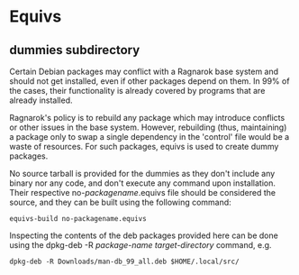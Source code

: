 Equivs
======

dummies subdirectory
--------------------

Certain Debian packages may conflict with a Ragnarok base system and
should not get installed, even if other packages depend on them. In
99% of the cases, their functionality is already covered by programs
that are already installed.

Ragnarok's policy is to rebuild any package which may introduce conflicts
or other issues in the base system. However, rebuilding (thus, maintaining)
a package only to swap a single dependency in the 'control' file would be a
waste of resources. For such packages, equivs is used to create dummy packages.

No source tarball is provided for the dummies as they don't include any binary
nor any code, and don't execute any command upon installation. Their respective
no-_packagename_.equivs file should be considered the source, and they can be built
using the following command:

```
equivs-build no-packagename.equivs
```

Inspecting the contents of the deb packages provided here can be done using the
dpkg-deb -R _package-name target-directory_ command, e.g.

```
dpkg-deb -R Downloads/man-db_99_all.deb $HOME/.local/src/
```

